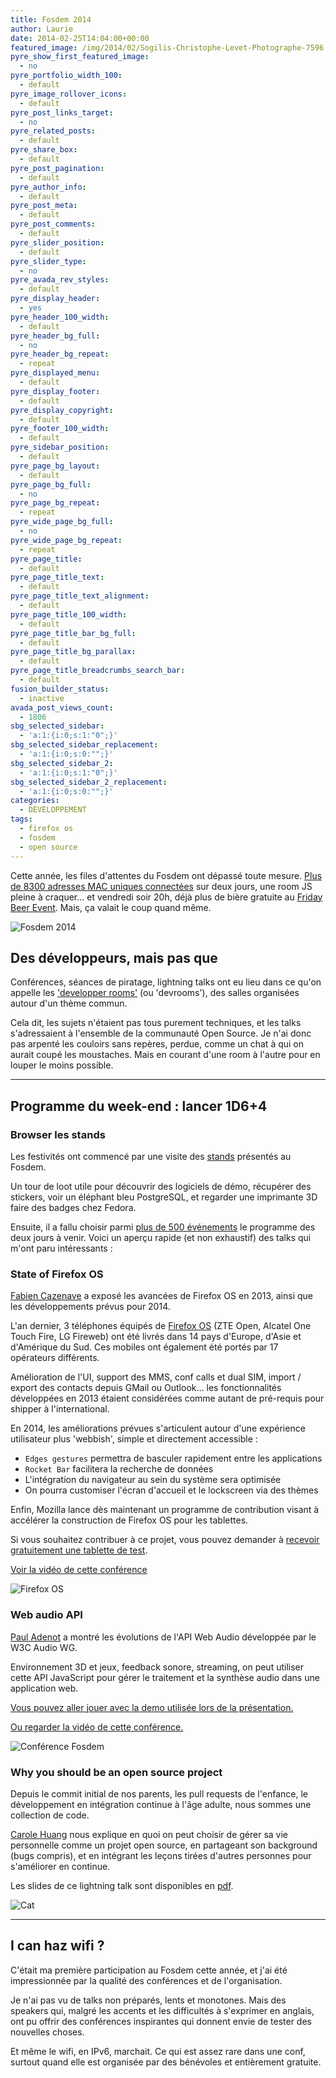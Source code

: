 ```yaml
---
title: Fosdem 2014
author: Laurie
date: 2014-02-25T14:04:00+00:00
featured_image: /img/2014/02/Sogilis-Christophe-Levet-Photographe-7596.jpg
pyre_show_first_featured_image:
  - no
pyre_portfolio_width_100:
  - default
pyre_image_rollover_icons:
  - default
pyre_post_links_target:
  - no
pyre_related_posts:
  - default
pyre_share_box:
  - default
pyre_post_pagination:
  - default
pyre_author_info:
  - default
pyre_post_meta:
  - default
pyre_post_comments:
  - default
pyre_slider_position:
  - default
pyre_slider_type:
  - no
pyre_avada_rev_styles:
  - default
pyre_display_header:
  - yes
pyre_header_100_width:
  - default
pyre_header_bg_full:
  - no
pyre_header_bg_repeat:
  - repeat
pyre_displayed_menu:
  - default
pyre_display_footer:
  - default
pyre_display_copyright:
  - default
pyre_footer_100_width:
  - default
pyre_sidebar_position:
  - default
pyre_page_bg_layout:
  - default
pyre_page_bg_full:
  - no
pyre_page_bg_repeat:
  - repeat
pyre_wide_page_bg_full:
  - no
pyre_wide_page_bg_repeat:
  - repeat
pyre_page_title:
  - default
pyre_page_title_text:
  - default
pyre_page_title_text_alignment:
  - default
pyre_page_title_100_width:
  - default
pyre_page_title_bar_bg_full:
  - default
pyre_page_title_bg_parallax:
  - default
pyre_page_title_breadcrumbs_search_bar:
  - default
fusion_builder_status:
  - inactive
avada_post_views_count:
  - 1806
sbg_selected_sidebar:
  - 'a:1:{i:0;s:1:"0";}'
sbg_selected_sidebar_replacement:
  - 'a:1:{i:0;s:0:"";}'
sbg_selected_sidebar_2:
  - 'a:1:{i:0;s:1:"0";}'
sbg_selected_sidebar_2_replacement:
  - 'a:1:{i:0;s:0:"";}'
categories:
  - DÉVELOPPEMENT
tags:
  - firefox os
  - fosdem
  - open source
---
```


Cette année, les files d'attentes du Fosdem ont dépassé toute mesure. [Plus de 8300 adresses MAC uniques connectées](https://lh4.googleusercontent.com/-SeFzR8wU6Gk/Uu5919IbAEI/AAAAAAAAZ3g/Qh48-Bl8NWI/w954-h716-no/IMG_20140202_180257.jpg) sur deux jours, une room JS pleine à craquer… et vendredi soir 20h, déjà plus de bière gratuite au [Friday Beer Event](https://fosdem.org/2014/practical/beerevent/). Mais, ça valait le coup quand même.

![Fosdem 2014](http://65.media.tumblr.com/0c2d39d437a25a25951801addf7dfb42/tumblr_inline_n170upPzDl1qaq4v9.png)

## Des développeurs, mais pas que

Conférences, séances de piratage, lightning talks ont eu lieu dans ce qu'on appelle les ['developper rooms'](https://fosdem.org/2014/schedule/rooms/) (ou 'devrooms'), des salles organisées autour d'un thème commun.

Cela dit, les sujets n'étaient pas tous purement techniques, et les talks s'adressaient à l'ensemble de la communauté Open Source. Je n'ai donc pas arpenté les couloirs sans repères, perdue, comme un chat à qui on aurait coupé les moustaches. Mais en courant d'une room à l'autre pour en louper le moins possible.

---

## Programme du week-end : lancer 1D6+4

### Browser les stands

Les festivités ont commencé par une visite des [stands](https://fosdem.org/2014/stands/) présentés au Fosdem.

Un tour de loot utile pour découvrir des logiciels de démo, récupérer des stickers, voir un éléphant bleu PostgreSQL, et regarder une imprimante 3D faire des badges chez Fedora.

Ensuite, il a fallu choisir parmi [plus de 500 événements](https://fosdem.org/2014/schedule/) le programme des deux jours à venir. Voici un aperçu rapide (et non exhaustif) des talks qui m'ont paru intéressants :

### State of Firefox OS

[Fabien Cazenave](https://twitter.com/fabi1cazenave) a exposé les avancées de Firefox OS en 2013, ainsi que les développements prévus pour 2014.

L'an dernier, 3 téléphones équipés de [Firefox OS](http://www.mozilla.org/en-US/firefox/os/) (ZTE Open, Alcatel One Touch Fire, LG Fireweb) ont été livrés dans 14 pays d'Europe, d'Asie et d'Amérique du Sud. Ces mobiles ont également été portés par 17 opérateurs différents.

Amélioration de l'UI, support des MMS, conf calls et dual SIM, import / export des contacts depuis GMail ou Outlook… les fonctionnalités développées en 2013 étaient considérées comme autant de pré-requis pour shipper à l'international.

En 2014, les améliorations prévues s'articulent autour d'une expérience utilisateur plus 'webbish', simple et directement accessible :

- `Edges gestures` permettra de basculer rapidement entre les applications
- `Rocket Bar` facilitera la recherche de données
- L'intégration du navigateur au sein du système sera optimisée
- On pourra customiser l'écran d'accueil et le lockscreen via des thèmes

Enfin, Mozilla lance dès maintenant un programme de contribution visant à accélérer la construction de Firefox OS pour les tablettes.

Si vous souhaitez contribuer à ce projet, vous pouvez demander à [recevoir gratuitement une tablette de test](https://hacks.mozilla.org/2014/01/mozilla-launches-contribution-program-to-help-deliver-firefox-os-to-tablets/).

[Voir la vidéo de cette conférence](http://bit.ly/1oQKrqM)

![Firefox OS](http://67.media.tumblr.com/b7d898f448755d4d506047be7e6e8a5f/tumblr_inline_n170vkxzDI1qaq4v9.jpg)

### Web audio API

[Paul Adenot](https://twitter.com/padenot) a montré les évolutions de l'API Web Audio développée par le W3C Audio WG.

Environnement 3D et jeux, feedback sonore, streaming, on peut utiliser cette API JavaScript pour gérer le traitement et la synthèse audio dans une application web.

[Vous pouvez aller jouer avec la demo utilisée lors de la présentation.](http://webaudioplayground.appspot.com/)

[Ou regarder la vidéo de cette conférence.](http://bit.ly/1msBghE)

![Conférence Fosdem](http://65.media.tumblr.com/f78604569ba9c5f07d470f0e726fd83f/tumblr_inline_n170x3opbV1qaq4v9.png)

### Why you should be an open source project

Depuis le commit initial de nos parents, les pull requests de l'enfance, le développement en intégration continue à l'âge adulte, nous sommes une collection de code.

[Carole Huang](https://twitter.com/thisiscaroltoo) nous explique en quoi on peut choisir de gérer sa vie personnelle comme un projet open source, en partageant son background (bugs compris), et en intégrant les leçons tirées d'autres personnes pour s'améliorer en continue.

Les slides de ce lightning talk sont disponibles en [pdf](https://fosdem.org/2014/schedule/event/you_os/attachments/slides/400/export/events/attachments/you_os/slides/400/why_open_source_project.pdf).

![Cat](http://67.media.tumblr.com/b672cc586c63c266627ded86bc909771/tumblr_inline_n170wdtKYY1qaq4v9.jpg)

---

## I can haz wifi ?

C'était ma première participation au Fosdem cette année, et j'ai été impressionnée par la qualité des conférences et de l'organisation.

Je n'ai pas vu de talks non préparés, lents et monotones. Mais des speakers qui, malgré les accents et les difficultés à s'exprimer en anglais, ont pu offrir des conférences inspirantes qui donnent envie de tester des nouvelles choses.

Et même le wifi, en IPv6, marchait. Ce qui est assez rare dans une conf, surtout quand elle est organisée par des bénévoles et entièrement gratuite.
